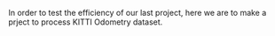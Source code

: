 In order to test the efficiency of our last project, here we are to make a prject to process KITTI Odometry dataset.